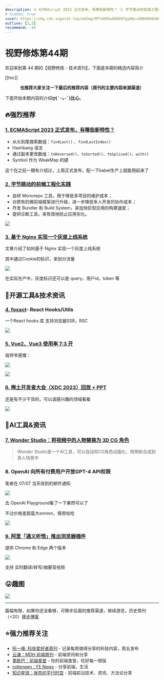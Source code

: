 ```yaml
---
description: ① ECMAScript 2023 正式发布，有哪些新特性？ ② 字节跳动的前端工程化实践 ③ 基于 Nginx 实现一个灰度上线系统 ④ foxact- React Hooks/Utils ⑤ Vue2、Vue3 使用率 7:3 开 ⑥ 稀土开发者大会（XDC 2023）回放 + PPT ⑦ Wonder Studio：将视频中的人物替换为 3D CG 角色 ⑧ OpenAI 向所有付费用户开放GPT-4 API权限 ⑨ 阿里「通义听悟」推出浏览器插件
# hidden: true
cover: https://img.cdn.sugarat.top/mdImg/MTY4ODkwODA0OTgyNQ==688908049825
outline: [2,3]
recommend: -44
---
```


# 视野修炼第44期

欢迎来到第 44 期的【视野修炼 - 技术周刊】，下面是本期的精选内容简介

[[toc]]

<center>

**​也推荐大家关注一下最后的推荐内容（周刊的主要内容来源渠道）**
</center>

下面开始本期内容的介绍**ღ( ´･ᴗ･` )比心**。
## 🔥强烈推荐
### [1. ECMAScript 2023 正式发布，有哪些新特性？](https://mp.weixin.qq.com/s/5WWk553PPNzeekHQSRHn5w)
* 从头到尾搜索数组：`findLast()` 、`findLastIndex()`
* Hashbang 语法
* 通过副本更改数组：`toReversed()`、`toSorted()`、`toSpliced()`、`with()`
* Symbol 作为 WeakMap 的键

这个在之前一期有介绍过，上周正式发布，配一下babel生产上就能用起来了

### [2. 字节跳动的前端工程化实践](https://zhuanlan.zhihu.com/p/640021617)
* 自研 Monorepo 工具，用于降低多项目的维护成本；
* 对原有的微前端框架进行升级，进一步降低多人开发的协作成本；
* 开发 Bundler 和 Build System，来加快巨型应用的构建速度；
* 提供诊断工具，来有效地防止应用劣化。

![](https://img.cdn.sugarat.top/mdImg/MTY4ODkwNTM3NzI5MA==688905377290)

### [3. 基于 Nginx 实现一个灰度上线系统](https://mp.weixin.qq.com/s/36g51pc-qeO3GDfywiHjMQ)

文章介绍了如何基于 Nginx 实现一个灰度上线系统

其中通过Cookie的标识，来划分流量

![](https://img.cdn.sugarat.top/mdImg/MTY4ODkwODcyMTA2Mw==688908721063)

在实际生产中，灰度标识还可以是 query，用户id，token 等

## 🔧开源工具&技术资讯
### [4. foxact](https://foxact.skk.moe/)- React Hooks/Utils

一个React hooks 库 支持浏览器SSR，RSC

![](https://img.cdn.sugarat.top/mdImg/MTY4ODkwNTY2MjQ5NQ==688905662495)

### [5. Vue2、Vue3 使用率 7:3 开](https://twitter.com/FarSideOfMoonvy/status/1676046421894791168)
祖师爷感慨：

![](https://img.cdn.sugarat.top/mdImg/MTY4ODkwNTczMTY2NQ==688905731665)

![](https://img.cdn.sugarat.top/mdImg/MTY4ODkwNTc0OTg3NQ==688905749875)

### [6. 稀土开发者大会（XDC 2023）回放 + PPT](https://mp.weixin.qq.com/s/fXPM1VfHdlgF16pVO7lSpw)
还是有不少干货的，可以调感兴趣的领域看看

![](https://img.cdn.sugarat.top/mdImg/MTY4ODkwODI5NzcwNA==688908297704)


## 🤖AI工具&资讯
### [7. Wonder Studio：将视频中的人物替换为 3D CG 角色](https://wonderdynamics.com/)

>Wonder Studio是一个AI工具，可以自动将CG角色动画化、照明和合成到真人场景中

### 8. OpenAI 向所有付费用户开放GPT-4 API权限
笔者在 07/07 当天收到的邮件通知

![](https://img.cdn.sugarat.top/mdImg/MTY4ODkwNjAxMjM2MQ==688906012361)

去 OpenAI Playground看了一下果然可以了

不过价格差距蛮大emmm，慎用哈哈

![](https://img.cdn.sugarat.top/mdImg/MTY4ODkwNjIxNjc4Mg==688906216782)


### [9. 阿里「通义听悟」推出浏览器插件](https://tingwu.aliyun.com/helpcenter/9ba338)

提供 Chrome 和 Edge 两个版本

![](https://img.cdn.sugarat.top/mdImg/MTY4ODkxMDY1OTY1Nw==688910659657)

支持 实时翻译/转写/摘要音视频 

## 😛趣图

![](https://img.cdn.sugarat.top/mdImg/MTY4ODkwODA0OTgyNQ==688908049825)

---

篇幅有限，如果你还没看够，可移步后面的推荐渠道，继续游览，历史周刊（<20）[移步博客](https://sugarat.top/weekly/index.html)

## ⭐️强力推荐关注
* [阮一峰: 科技爱好者周刊](https://www.ruanyifeng.com/blog/archives.html) - 记录每周值得分享的科技内容，周五发布
* [云谦：MDH 前端周刊](https://www.yuque.com/chencheng/mdh-weekly) - 前端资讯和分享
* [童欧巴：前端食堂](https://github.com/Geekhyt/weekly) - 你的前端食堂，吃好每一顿饭
* [rottenpen：FE News](https://rottenpen.zhubai.love/) - 分享前端，生活
* [知识星球：咲奈的平行时空](https://wx.zsxq.com/dweb2/index/group/15552285284822) - 前端前沿技术、资讯、方法论分享
